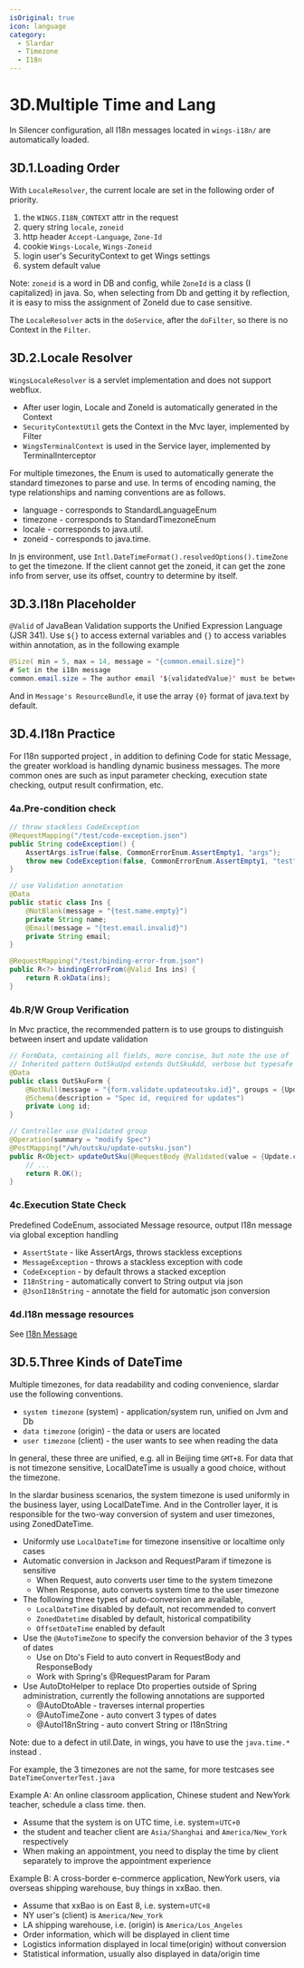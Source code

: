```yaml
---
isOriginal: true
icon: language
category:
  - Slardar
  - Timezone
  - I18n
---
```


# 3D.Multiple Time and Lang

In Silencer configuration, all I18n messages located in `wings-i18n/` are automatically loaded.

## 3D.1.Loading Order

With `LocaleResolver`, the current locale are set in the following order of priority.

1. the `WINGS.I18N_CONTEXT` attr in the request
2. query string `locale`, `zoneid`
3. http header `Accept-Language`, `Zone-Id`
4. cookie `Wings-Locale`, `Wings-Zoneid`
5. login user's SecurityContext to get Wings settings
6. system default value

Note: `zoneid` is a word in DB and config, while `ZoneId` is a class (I capitalized) in java.
So, when selecting from Db and getting it by reflection, it is easy to miss the assignment of
ZoneId due to case sensitive.

The `LocaleResolver` acts in the `doService`, after the `doFilter`, so there is no Context in the `Filter`.

## 3D.2.Locale Resolver

`WingsLocaleResolver` is a servlet implementation and does not support webflux.

* After user login, Locale and ZoneId is automatically generated in the Context
* `SecurityContextUtil` gets the Context in the Mvc layer, implemented by Filter
* `WingsTerminalContext` is used in the Service layer, implemented by TerminalInterceptor

For multiple timezones, the Enum is used to automatically generate the standard timezones to parse and use.
In terms of encoding naming, the type relationships and naming conventions are as follows.

* language - corresponds to StandardLanguageEnum
* timezone - corresponds to StandardTimezoneEnum
* locale - corresponds to java.util.
* zoneid - corresponds to java.time.

In js environment, use `Intl.DateTimeFormat().resolvedOptions().timeZone` to get the timezone.
If the client cannot get the zoneid, it can get the zone info from server,
use its offset, country to determine by itself.

## 3D.3.I18n Placeholder

`@Valid` of JavaBean Validation supports the Unified Expression Language (JSR 341).
Use `${}` to access external variables and `{}` to access variables within annotation,
as in the following example

```java
@Size( min = 5, max = 14, message = "{common.email.size}")
# Set in the i18n message
common.email.size = The author email '${validatedValue}' must be between {min} and {max}
```

And in `Message's ResourceBundle`, it use the array `{0}` format of java.text by default.

## 3D.4.I18n Practice

For I18n supported project , in addition to defining Code for static Message, the greater workload is
handling dynamic business messages. The more common ones are such as input parameter checking,
execution state checking, output result confirmation, etc.

### 4a.Pre-condition check

```java
// throw stackless CodeException
@RequestMapping("/test/code-exception.json")
public String codeException() {
    AssertArgs.isTrue(false, CommonErrorEnum.AssertEmpty1, "args");
    throw new CodeException(false, CommonErrorEnum.AssertEmpty1, "test");
}

// use Validation annotation
@Data
public static class Ins {
    @NotBlank(message = "{test.name.empty}")
    private String name;
    @Email(message = "{test.email.invalid}")
    private String email;
}

@RequestMapping("/test/binding-error-from.json")
public R<?> bindingErrorFrom(@Valid Ins ins) {
    return R.okData(ins);
}
```

### 4b.R/W Group Verification

In Mvc practice, the recommended pattern is to use groups to distinguish between insert and update validation

```java
// FormData, containing all fields, more concise, but note the use of
// Inherited pattern OutSkuUpd extends OutSkuAdd, verbose but typesafe
@Data
public class OutSkuForm {
    @NotNull(message = "{form.validate.updateoutsku.id}", groups = {Update.class})
    @Schema(description = "Spec id, required for updates")
    private Long id;
}

// Controller use @Validated group
@Operation(summary = "modify Spec")
@PostMapping("/wh/outsku/update-outsku.json")
public R<Object> updateOutSku(@RequestBody @Validated(value = {Update.class}) OutSkuForm ins) {
    // ...
    return R.OK();
}
```

### 4c.Execution State Check

Predefined CodeEnum, associated Message resource, output I18n message via global exception handling

* `AssertState` - like AssertArgs, throws stackless exceptions
* `MessageException` - throws a stackless exception with code
* `CodeException` - by default throws a stacked exception
* `I18nString` - automatically convert to String output via json
* `@JsonI18nString` - annotate the field for automatic json conversion

### 4d.I18n message resources

See [I18n Message](../0-wings/0i-i18n-message.md)

## 3D.5.Three Kinds of DateTime

Multiple timezones, for data readability and coding convenience, slardar use the following conventions.

* `system timezone` (system) - application/system run, unified on Jvm and Db
* `data timezone` (origin) - the data or users are located
* `user timezone` (client) - the user wants to see when reading the data

In general, these three are unified, e.g. all in Beijing time `GMT+8`. For data that is not timezone sensitive,
LocalDateTime is usually a good choice, without the timezone.

In the slardar business scenarios, the system timezone is used uniformly in the business layer, using LocalDateTime.
And in the Controller layer, it is responsible for the two-way conversion of system and user timezones, using ZonedDateTime.

* Uniformly use `LocalDateTime` for timezone insensitive or localtime only cases
* Automatic conversion in Jackson and RequestParam if timezone is sensitive
  - When Request, auto converts user time to the system timezone
  - When Response, auto converts system time to the user timezone
* The following three types of auto-conversion are available,
  - `LocalDateTime` disabled by default, not recommended to convert
  - `ZonedDatetime` disabled by default, historical compatibility
  - `OffsetDateTime` enabled by default
* Use the `@AutoTimeZone` to specify the conversion behavior of the 3 types of dates
  - Use on Dto's Field to auto convert in RequestBody and ResponseBody
  - Work with Spring's @RequestParam for Param
* Use AutoDtoHelper to replace Dto properties outside of Spring administration, currently the following annotations are supported
  - @AutoDtoAble - traverses internal properties
  - @AutoTimeZone - auto convert 3 types of dates
  - @AutoI18nString - auto convert String or I18nString

Note: due to a defect in util.Date, in wings, you have to use the `java.time.*` instead .

For example, the 3 timezones are not the same, for more testcases see `DateTimeConverterTest.java`

Example A: An online classroom application, Chinese student and NewYork teacher, schedule a class time. then.

* Assume that the system is on UTC time, i.e. system=`UTC+0`
* the student and teacher client are `Asia/Shanghai` and `America/New_York` respectively
* When making an appointment, you need to display the time by client separately to improve the appointment experience

Example B: A cross-border e-commerce application, NewYork users, via overseas shipping warehouse, buy things in xxBao. then.

* Assume that xxBao is on East 8, i.e. system=`UTC+8`
* NY user's (client) is `America/New_York`
* LA shipping warehouse, i.e. (origin) is `America/Los_Angeles`
* Order information, which will be displayed in client time
* Logistics information displayed in local time(origin) without conversion
* Statistical information, usually also displayed in data/origin time

